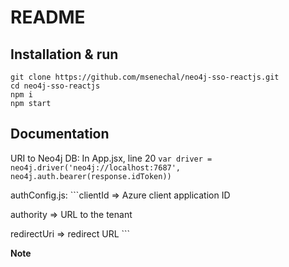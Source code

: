    # README

   ## Installation & run
   ```
   git clone https://github.com/msenechal/neo4j-sso-reactjs.git
   cd neo4j-sso-reactjs
   npm i
   npm start
   ```

   ## Documentation
   URI to Neo4j DB:
   In App.jsx, line 20
   ```var driver = neo4j.driver('neo4j://localhost:7687', neo4j.auth.bearer(response.idToken)) ```

   authConfig.js:
    ```clientId => Azure client application ID
    
   authority => URL to the tenant 
   
   redirectUri => redirect URL ```

   **Note** 
